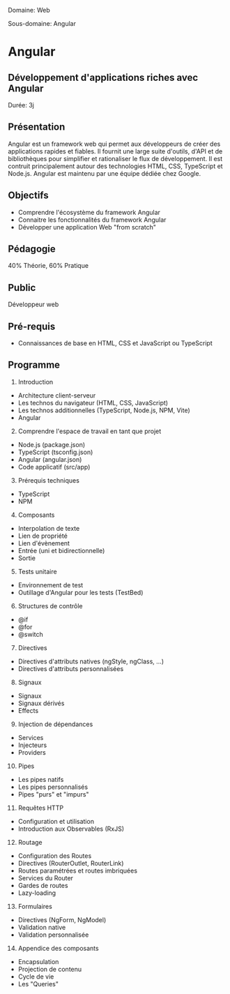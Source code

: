 Domaine: Web

Sous-domaine: Angular

# Angular

## Développement d'applications riches avec Angular

Durée: 3j

## Présentation

Angular est un framework web qui permet aux développeurs de créer des applications rapides et fiables.
Il fournit une large suite d'outils, d'API et de bibliothèques pour simplifier et rationaliser le flux de développement.
Il est contruit principalement autour des technologies HTML, CSS, TypeScript et Node.js.
Angular est maintenu par une équipe dédiée chez Google.

## Objectifs

- Comprendre l'écosystème du framework Angular
- Connaitre les fonctionnalités du framework Angular
- Développer une application Web "from scratch"

## Pédagogie

40% Théorie, 60% Pratique

## Public

Développeur web

## Pré-requis

- Connaissances de base en HTML, CSS et JavaScript ou TypeScript

## Programme

1. Introduction
  - Architecture client-serveur
  - Les technos du navigateur (HTML, CSS, JavaScript)
  - Les technos additionnelles (TypeScript, Node.js, NPM, Vite)
  - Angular

2. Comprendre l'espace de travail en tant que projet
  - Node.js (package.json)
  - TypeScript (tsconfig.json)
  - Angular (angular.json)
  - Code applicatif (src/app)

3. Prérequis techniques
  - TypeScript
  - NPM

4. Composants
  - Interpolation de texte
  - Lien de propriété
  - Lien d'évènement
  - Entrée (uni et bidirectionnelle)
  - Sortie

5. Tests unitaire
  - Environnement de test
  - Outillage d'Angular pour les tests (TestBed)

6. Structures de contrôle
  - @if
  - @for
  - @switch

7. Directives
  - Directives d'attributs natives (ngStyle, ngClass, ...)
  - Directives d'attributs personnalisées

8. Signaux
  - Signaux
  - Signaux dérivés
  - Effects

9. Injection de dépendances
  - Services
  - Injecteurs
  - Providers

10. Pipes
  - Les pipes natifs
  - Les pipes personnalisés
  - Pipes "purs" et "impurs"

11. Requêtes HTTP
  - Configuration et utilisation
  - Introduction aux Observables (RxJS)

12. Routage
  - Configuration des Routes
  - Directives (RouterOutlet, RouterLink) 
  - Routes paramétrées et routes imbriquées
  - Services du Router
  - Gardes de routes
  - Lazy-loading

13. Formulaires
  - Directives (NgForm, NgModel)
  - Validation native
  - Validation personnalisée

14. Appendice des composants
  - Encapsulation
  - Projection de contenu
  - Cycle de vie
  - Les "Queries"
